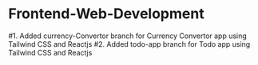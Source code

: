 # Frontend-Web-Development

#1. Added currency-Convertor branch for Currency Convertor app using Tailwind CSS and Reactjs
#2. Added todo-app branch for Todo app using Tailwind CSS and Reactjs
